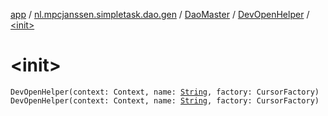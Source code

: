 [app](../../../index.md) / [nl.mpcjanssen.simpletask.dao.gen](../../index.md) / [DaoMaster](../index.md) / [DevOpenHelper](index.md) / [&lt;init&gt;](.)

# &lt;init&gt;

`DevOpenHelper(context: Context, name: `[`String`](https://kotlinlang.org/api/latest/jvm/stdlib/kotlin/-string/index.html)`, factory: CursorFactory)`
`DevOpenHelper(context: Context, name: `[`String`](https://kotlinlang.org/api/latest/jvm/stdlib/kotlin/-string/index.html)`, factory: CursorFactory)`